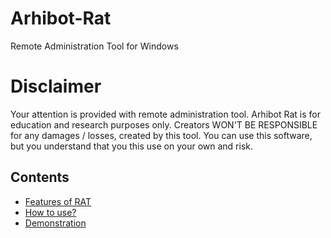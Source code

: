 # Arhibot-Rat

Remote Administration Tool for Windows


# Disclaimer
Your attention is provided with remote administration tool. Arhibot Rat is for education and research purposes only. Creators WON'T BE RESPONSIBLE for any damages / losses, created by this tool. You can use this software, but you understand that you this use on your own and risk.

## Contents

- [Features of RAT](#features)
- [How to use?](#quick-start)
- [Demonstration](#screenshots)
